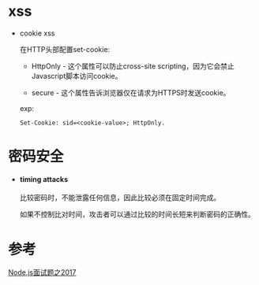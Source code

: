 
# xss

  * cookie xss
  
    在HTTP头部配置set-cookie:

      * HttpOnly - 这个属性可以防止cross-site scripting，因为它会禁止Javascript脚本访问cookie。
      
      * secure - 这个属性告诉浏览器仅在请求为HTTPS时发送cookie。
      
    exp:
    
       ```
       Set-Cookie: sid=<cookie-value>; HttpOnly.
       ```
  
# 密码安全

  * #### timing attacks 

    比较密码时，不能泄露任何信息，因此比较必须在固定时间完成。
    
    如果不控制比对时间，攻击者可以通过比较的时间长短来判断密码的正确性。
    
# 参考

[Node.js面试题之2017](https://cnodejs.org/topic/58eb64293145ae3f25fe614c)
